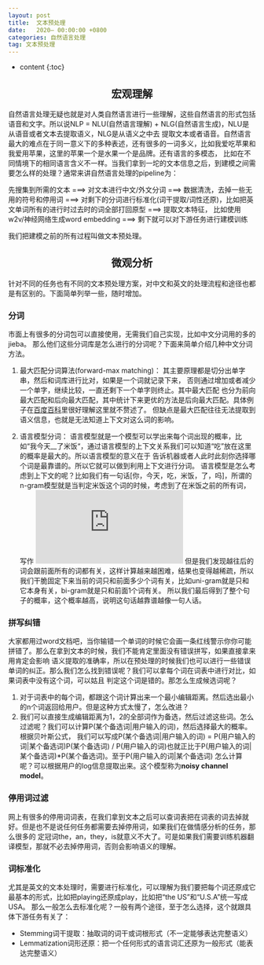 ```yaml
---
layout: post
title:  文本预处理
date:   2020— 00:00:00 +0800
categories: 自然语言处理
tag: 文本预处理
---
```


* content
{:toc}


<h2 align="center">宏观理解</h2>

自然语言处理无疑也就是对人类自然语言进行一些理解，这些自然语言的形式包括语音和文字。所以说NLP = NLU(自然语言理解) + NLG(自然语言生成)，NLU是从语音或者文本去提取语义，NLG是从语义之中去
提取文本或者语音。自然语言最大的难点在于同一意义下的多种表述，还有很多的一词多义，比如我爱吃苹果和我爱用苹果，这里的苹果一个是水果一个是品牌。还有语言的多模态，
比如在不同情境下的相同语言含义不一样。当我们拿到一坨的文本信息之后，到建模之间需要怎么样的处理？通常来讲自然语言处理的pipeline为：

先搜集到所需的文本 ===> 对文本进行中文/外文分词 ===> 数据清洗，去掉一些无用的符号和停用词 ===> 对剩下的分词进行标准化(词干提取/词性还原)，比如把英文单词所有的进行时过去时的词全部打回原型 ===> 提取文本特征，
比如使用w2v/神经网络生成word embedding ===> 剩下就可以对下游任务进行建模训练

我们把建模之前的所有过程叫做文本预处理。

<h2 align="center">微观分析</h2>

针对不同的任务也有不同的文本预处理方案，对中文和英文的处理流程和途径也都是有区别的。下面简单列举一些，随时增加。

<h3>分词</h3>

市面上有很多的分词包可以直接使用，无需我们自己实现，比如中文分词用的多的jieba。
那么他们这些分词库是怎么进行的分词呢？下面来简单介绍几种中文分词方法。

1. 最大匹配分词算法(forward-max matching)：
其主要原理都是切分出单字串，然后和词库进行比对，如果是一个词就记录下来， 否则通过增加或者减少一个单字，继续比较，一直还剩下一个单字则终止。其中最大匹配
也分为前向最大匹配和后向最大匹配，其中统计下来更优的方法是后向最大匹配。具体例子在[百度百科](https://baike.baidu.com/item/%E6%9C%80%E5%A4%A7%E5%8C%B9%E9%85%8D%E7%AE%97%E6%B3%95/10967757?fr=aladdin)里很好理解这里就不赘述了。
但缺点是最大匹配往往无法提取到语义信息，也就是无法知道上下文对这么词的影响。

2. 语言模型分词：
语言模型就是一个模型可以学出来每个词出现的概率，比如“我今天__了米饭“，通过语言模型的上下文关系我们可以知道“吃”放在这里的概率是最大的。所以语言模型的意义在于
告诉机器或者人此时此刻你选择哪个词是最靠谱的。所以它就可以做到利用上下文进行分词。
语言模型是怎么考虑到上下文的呢？比如我们有一句话[你，今天，吃，米饭，了，吗]，所谓的n-gram模型就是当判定米饭这个词的时候，考虑到了在米饭之前的所有词，写作
![](https://latex.codecogs.com/gif.latex?P%28s%29%20%3D%20P%28%5Bw_1%2C%20w_2%2C%20...%20%2C%20w_n%5D%29%20%3D%20P%28w_1%29P%28w_2%7Cw_1%29...P%28w_k%7Cw_1%2Cw_2%2C...%2Cw_%7Bk-1%7D%29)
但是我们发现越往后的词会跟前面所有的词都有关，这样计算越来越困难，结果也变得越稀疏，所以我们干脆固定下来当前的词只和前面多少个词有关，比如uni-gram就是只和它本身有关，bi-gram就是只和前面1个词有关。
所以我们最后得到了整个句子的概率，这个概率越高，说明这句话越靠谱越像一句人话。


<h3>拼写纠错</h3>

大家都用过word文档吧，当你输错一个单词的时候它会画一条红线警示你你可能拼错了。那么在拿到文本的时候，我们不能肯定里面没有错误拼写，如果直接拿来用肯定会影响
语义提取的准确率，所以在预处理的时候我们也可以进行一些错误单词的纠正。那么我们怎么找到错误呢？我们可以拿每个词在词表中进行对比，如果词表中没有这个词，可以姑且
判定这个词是错的。那怎么生成候选词呢？
1. 对于词表中的每个词，都跟这个词计算出来一个最小编辑距离。然后选出最小的n个词返回给用户。但是这种方式太慢了，怎么改进？
2. 我们可以直接生成编辑距离为1，2的全部词作为备选，然后过滤这些词。怎么过滤呢？我们可以计算P(某个备选词|用户输入的词)，然后选择最大的概率。根据贝叶斯公式，
我们可以写成P(某个备选词|用户输入的词) = P(用户输入的词|某个备选词)P(某个备选词) / P(用户输入的词)也就正比于P(用户输入的词|某个备选词)*P(某个备选词)。至于P(用户输入的词|某个备选词)
怎么计算呢？可以根据用户的log信息提取出来。这个模型称为**noisy channel model**。

<h3>停用词过滤</h3>

网上有很多的停用词词表，在我们拿到文本之后可以查词表把在词表的词去掉就好。但是也不是说任何任务都需要去掉停用词，如果我们在做情感分析的任务，那么很多的
定冠词the，an，they，is就意义不大了。可是如果我们需要训练机器翻译模型，那就不必去掉停用词，否则会影响语义的理解。

<h3>词标准化</h3>

尤其是英文的文本处理时，需要进行标准化，可以理解为我们要把每个词还原成它最基本的形式，比如把playing还原成play，比如把“the US”和“U.S.A”统一写成USA。
那么一般怎么去标准化呢？一般有两个途径，至于怎么选择，这个就跟具体下游任务有关了：
- Stemming词干提取：抽取词的词干或词根形式（不一定能够表达完整语义）
- Lemmatization词形还原：把一个任何形式的语言词汇还原为一般形式（能表达完整语义）















